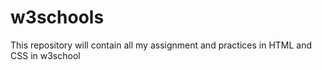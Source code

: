 # w3schools
This repository will contain all my assignment and practices in HTML and CSS in w3school
